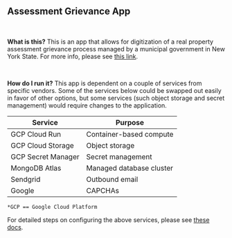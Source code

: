 ## Assessment Grievance App

<br>

**What is this?** This is an app that allows for digitization of a real property assessment grievance process managed by a municipal government in New York State. For more info, please see [this link](https://derek-baker.github.io/).

<br>

**How do I run it?** This app is dependent on a couple of services from specific vendors. Some of the services below could be swapped out easily in favor of other options, but some services (such object storage and secret management) would require changes to the application. 


| Service            | Purpose                  |
|--------------------|--------------------------|
| GCP Cloud Run      | Container-based compute  |
| GCP Cloud Storage  | Object storage           |
| GCP Secret Manager | Secret management        |
| MongoDB Atlas      | Managed database cluster |
| Sendgrid           | Outbound email           |
| Google             | CAPCHAs                  |

`*GCP == Google Cloud Platform`

For detailed steps on configuring the above services, please see [these docs](./src/_Docs/setup.md).

<br>

